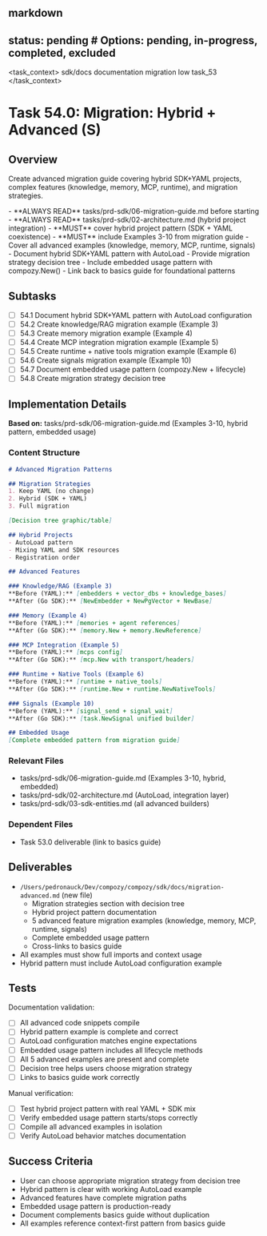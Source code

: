 ## markdown

## status: pending # Options: pending, in-progress, completed, excluded

<task_context>
<domain>sdk/docs</domain>
<type>documentation</type>
<scope>migration</scope>
<complexity>low</complexity>
<dependencies>task_53</dependencies>
</task_context>

# Task 54.0: Migration: Hybrid + Advanced (S)

## Overview

Create advanced migration guide covering hybrid SDK+YAML projects, complex features (knowledge, memory, MCP, runtime), and migration strategies.

<critical>
- **ALWAYS READ** tasks/prd-sdk/06-migration-guide.md before starting
- **ALWAYS READ** tasks/prd-sdk/02-architecture.md (hybrid project integration)
- **MUST** cover hybrid project pattern (SDK + YAML coexistence)
- **MUST** include Examples 3-10 from migration guide
</critical>

<requirements>
- Cover all advanced examples (knowledge, memory, MCP, runtime, signals)
- Document hybrid SDK+YAML pattern with AutoLoad
- Provide migration strategy decision tree
- Include embedded usage pattern with compozy.New()
- Link back to basics guide for foundational patterns
</requirements>

## Subtasks

- [ ] 54.1 Document hybrid SDK+YAML pattern with AutoLoad configuration
- [ ] 54.2 Create knowledge/RAG migration example (Example 3)
- [ ] 54.3 Create memory migration example (Example 4)
- [ ] 54.4 Create MCP integration migration example (Example 5)
- [ ] 54.5 Create runtime + native tools migration example (Example 6)
- [ ] 54.6 Create signals migration example (Example 10)
- [ ] 54.7 Document embedded usage pattern (compozy.New + lifecycle)
- [ ] 54.8 Create migration strategy decision tree

## Implementation Details

**Based on:** tasks/prd-sdk/06-migration-guide.md (Examples 3-10, hybrid pattern, embedded usage)

### Content Structure

```markdown
# Advanced Migration Patterns

## Migration Strategies
1. Keep YAML (no change)
2. Hybrid (SDK + YAML)
3. Full migration

[Decision tree graphic/table]

## Hybrid Projects
- AutoLoad pattern
- Mixing YAML and SDK resources
- Registration order

## Advanced Features

### Knowledge/RAG (Example 3)
**Before (YAML):** [embedders + vector_dbs + knowledge_bases]
**After (Go SDK):** [NewEmbedder + NewPgVector + NewBase]

### Memory (Example 4)
**Before (YAML):** [memories + agent references]
**After (Go SDK):** [memory.New + memory.NewReference]

### MCP Integration (Example 5)
**Before (YAML):** [mcps config]
**After (Go SDK):** [mcp.New with transport/headers]

### Runtime + Native Tools (Example 6)
**Before (YAML):** [runtime + native_tools]
**After (Go SDK):** [runtime.New + runtime.NewNativeTools]

### Signals (Example 10)
**Before (YAML):** [signal_send + signal_wait]
**After (Go SDK):** [task.NewSignal unified builder]

## Embedded Usage
[Complete embedded pattern from migration guide]
```

### Relevant Files

- tasks/prd-sdk/06-migration-guide.md (Examples 3-10, hybrid, embedded)
- tasks/prd-sdk/02-architecture.md (AutoLoad, integration layer)
- tasks/prd-sdk/03-sdk-entities.md (all advanced builders)

### Dependent Files

- Task 53.0 deliverable (link to basics guide)

## Deliverables

- `/Users/pedronauck/Dev/compozy/compozy/sdk/docs/migration-advanced.md` (new file)
  - Migration strategies section with decision tree
  - Hybrid project pattern documentation
  - 5 advanced feature migration examples (knowledge, memory, MCP, runtime, signals)
  - Complete embedded usage pattern
  - Cross-links to basics guide
- All examples must show full imports and context usage
- Hybrid pattern must include AutoLoad configuration example

## Tests

Documentation validation:
- [ ] All advanced code snippets compile
- [ ] Hybrid pattern example is complete and correct
- [ ] AutoLoad configuration matches engine expectations
- [ ] Embedded usage pattern includes all lifecycle methods
- [ ] All 5 advanced examples are present and complete
- [ ] Decision tree helps users choose migration strategy
- [ ] Links to basics guide work correctly

Manual verification:
- [ ] Test hybrid project pattern with real YAML + SDK mix
- [ ] Verify embedded usage pattern starts/stops correctly
- [ ] Compile all advanced examples in isolation
- [ ] Verify AutoLoad behavior matches documentation

## Success Criteria

- User can choose appropriate migration strategy from decision tree
- Hybrid pattern is clear with working AutoLoad example
- Advanced features have complete migration paths
- Embedded usage pattern is production-ready
- Document complements basics guide without duplication
- All examples reference context-first pattern from basics guide
